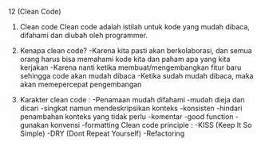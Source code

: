 12 (Clean Code)

1. Clean code
   Clean code adalah istilah untuk kode yang mudah dibaca, difahami dan diubah oleh programmer.

2. Kenapa clean code?
   -Karena kita pasti akan berkolaborasi, dan semua orang harus bisa memahami kode kita dan paham apa yang kita kerjakan
   -Karena nanti ketika membuat/mengembangkan fitur baru sehingga code akan mudah dibaca
   -Ketika sudah mudah dibaca, maka akan memepercepat pengembangan

3. Karakter clean code :
   -Penamaan mudah difahami
   -mudah dieja dan dicari
   -singkat namun mendeskripsikan konteks
   -konsisten
   -hindari penambahan konteks yang tidak perlu
   -komentar
   -good function
   -gunakan konvensi
   -formatting
   Clean code principle :
   -KISS (Keep It So Simple)
   -DRY (Dont Repeat Yourself)
   -Refactoring
